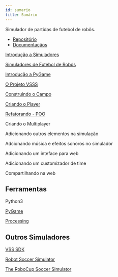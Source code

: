 ```yaml
---
id: sumario
title: Sumário
---
```


Simulador de partidas de futebol de robôs.

- [Repositório](https://github.com/CNSF-Robots/vsss)
- [Documentaçãos](https://github.com/CNSF-Robots/vsss.github.io)
  
[Introdução a Simuladores](https://docs.google.com/presentation/d/e/2PACX-1vQV2smBbG10Yuu5tmjU9Np4s07kySAunwLNXX2uXELhkNaSSnhMxzFbzh6riCvIRfgMCLluXRt_ExNy/pub?start=false&loop=false&delayms=3000&slide=id.p)

[Simuladores de Futebol de Robôs](https://docs.google.com/presentation/d/e/2PACX-1vRO2tMM7LMq7lgubkiNk-rf7raFLss3wsTebUmjby6LCn80i5j41FCqMU83KiQt7MhBR405_dlUuSg2/pub?start=false&loop=false&delayms=3000&slide=id.p)

[Introdução a PyGame](https://docs.google.com/presentation/d/e/2PACX-1vSqvGyzRmFL_1MfeU-x8tyq9u0cHVXzuMvom81xhCSJogWJ92pJYEWo4CVG0mknZaQ7sCJMWx58aXhP/pub?start=false&loop=false&delayms=3000&slide=id.p)

[O Projeto VSSS](https://docs.google.com/presentation/d/e/2PACX-1vRoNE1KqeFzmRbQl_ki05eHIO19YsmX_zJqwgaSSPvaDWR63TpqlwXaNVjZvBzwxgVfyxkqf1vy1fDu/pub?start=false&loop=false&delayms=3000&slide=id.p)

[Construindo o Campo](https://docs.google.com/presentation/d/e/2PACX-1vSw2E7pua0MDoZSrxjj4cfGd5-XU_4P3qRMLxW1f1Cu2QO5sz5HeLYUnOm0_e6kuRJIi3JC1Zd0stfZ/pub?start=false&loop=false&delayms=3000&slide=id.p)

[Criando o Player](https://docs.google.com/presentation/d/e/2PACX-1vSlkCHUiIIPDd8ldNEbULjp5KveEhCJXWktwwg7ewoYA9L7XTMPsgMODUiFwgszmMWepwEodMevQeXN/pub?start=false&loop=false&delayms=3000&slide=id.p)

[Refatorando - POO](https://docs.google.com/presentation/d/e/2PACX-1vSDAwxidN7TSkmxhlbQ62sAEijulkkjjYflKwhrNZdzkZvBp4dzCxo3tKzX3LRyw1SOwBL_1kzFkxLA/pub?start=false&loop=false&delayms=3000&slide=id.p)

Criando o Multiplayer

Adicionando outros elementos na simulação

Adcionando música e efeitos sonoros no simulador

Adicionando um inteface para web

Adicionando um customizador de time

Compartilhando na web

## Ferramentas

Python3

[PyGame](https://www.pygame.org/news)

[Processing](https://processing.org/)

## Outros Simuladores

[VSS SDK](https://github.com/VSS-SDK)

[Robot Soccer Simulator](http://ivanseidel.github.io/Robot-Soccer-Simulator/)

[The RoboCup Soccer Simulator](https://github.com/rcsoccersim)